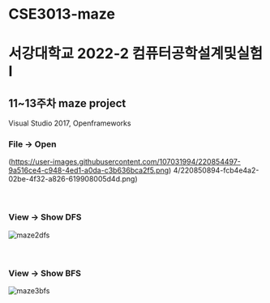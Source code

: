 # CSE3013-maze
# 서강대학교 2022-2 컴퓨터공학설계및실험I<br/>
## 11~13주차 maze project<br/>
Visual Studio 2017, Openframeworks<br/>

### File → Open
(https://user-images.githubusercontent.com/107031994/220854497-9a516ce4-c948-4ed1-a0da-c3b636bca2f5.png)
4/220850894-fcb4e4a2-02be-4f32-a826-619908005d4d.png)<br/><br/><br/>

### View → Show DFS
![maze2dfs](https://user-images.githubusercontent.com/107031994/220854935-d1c2b773-7470-4481-a5e6-2f71ec606763.png)<br/><br/><br/>

### View → Show BFS
![maze3bfs](https://user-images.githubusercontent.com/107031994/220854512-5a6fc8ac-6806-41b2-b458-29d6773c9f25.png)<br/><br/><br/>




